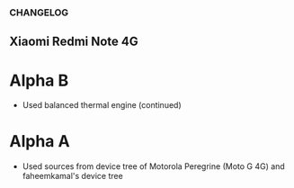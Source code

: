 ### CHANGELOG
## Xiaomi Redmi Note 4G

# Alpha B
- Used balanced thermal engine
(continued) 

# Alpha A
- Used sources from device tree of Motorola Peregrine (Moto G 4G) and faheemkamal's device tree

